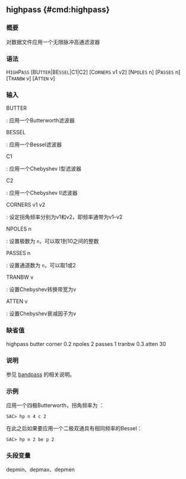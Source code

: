 ## highpass {#cmd:highpass}

### 概要

对数据文件应用一个无限脉冲高通滤波器

### 语法

H`IGH`P`ASS` \[BU`TTER`|BE`SSEL`|C1|C2\] \[C`ORNERS` v1 v2\] \[N`POLES`
n\] \[P`ASSES` n\] \[T`RANBW` v\] \[A`TTEN` v\]

### 输入

BUTTER

:   应用一个Butterworth滤波器

BESSEL

:   应用一个Bessel滤波器

C1

:   应用一个Chebyshev I型滤波器

C2

:   应用一个Chebyshev II滤波器

CORNERS v1 v2

:   设定拐角频率分别为v1和v2，即频率通带为v1–v2

NPOLES n

:   设置极数为 `n`，可以取1到10之间的整数

PASSES n

:   设置通道数为 `n`，可以取1或2

TRANBW v

:   设置Chebyshev转换带宽为v

ATTEN v

:   设置Chebyshev衰减因子为v

### 缺省值

highpass butter corner 0.2 npoles 2 passes 1 tranbw 0.3 atten 30

### 说明

参见 [bandpass](/commands/bandpass.html) 的相关说明。

### 示例

应用一个四极Butterworth，拐角频率为 ：

``` {.bash}
SAC> hp n 4 c 2
```

在此之后如果要应用一个二极双通具有相同频率的Bessel：

``` {.bash}
SAC> hp n 2 be p 2
```

### 头段变量

depmin、depmax、depmen
